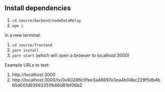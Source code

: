 ## Install dependencies

1. `cd source/backend/nodeDataRelay`
2. `npm i`

In a new terminal:
1. `cd source/frontend`
2. `yarn install`
3. `yarn start` (which will open a browser to localhost:3000)

Example URLs to test:
1. http://localhost:3000
2. http://localhost:3000/tx/0x60286c0fee3a46697e3ea4b04bc229f5db4b65d001d93563351fb66d81bf06b2
